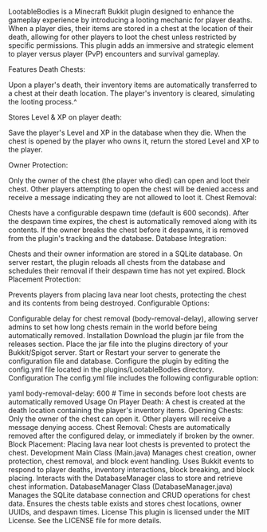 LootableBodies is a Minecraft Bukkit plugin designed to enhance the gameplay experience by introducing a looting mechanic for player deaths. When a player dies, their items are stored in a chest at the location of their death, allowing for other players to loot the chest unless restricted by specific permissions. This plugin adds an immersive and strategic element to player versus player (PvP) encounters and survival gameplay.

Features
Death Chests:

Upon a player's death, their inventory items are automatically transferred to a chest at their death location.
The player's inventory is cleared, simulating the looting process.^

Stores Level & XP on player death:

Save the player's Level and XP in the database when they die.
When the chest is opened by the player who owns it, return the stored Level and XP to the player.

Owner Protection:

Only the owner of the chest (the player who died) can open and loot their chest.
Other players attempting to open the chest will be denied access and receive a message indicating they are not allowed to loot it.
Chest Removal:

Chests have a configurable despawn time (default is 600 seconds).
After the despawn time expires, the chest is automatically removed along with its contents.
If the owner breaks the chest before it despawns, it is removed from the plugin's tracking and the database.
Database Integration:

Chests and their owner information are stored in a SQLite database.
On server restart, the plugin reloads all chests from the database and schedules their removal if their despawn time has not yet expired.
Block Placement Protection:

Prevents players from placing lava near loot chests, protecting the chest and its contents from being destroyed.
Configurable Options:

Configurable delay for chest removal (body-removal-delay), allowing server admins to set how long chests remain in the world before being automatically removed.
Installation
Download the plugin jar file from the releases section.
Place the jar file into the plugins directory of your Bukkit/Spigot server.
Start or Restart your server to generate the configuration file and database.
Configure the plugin by editing the config.yml file located in the plugins/LootableBodies directory.
Configuration
The config.yml file includes the following configurable option:

yaml
body-removal-delay: 600  # Time in seconds before loot chests are automatically removed
Usage
On Player Death: A chest is created at the death location containing the player's inventory items.
Opening Chests: Only the owner of the chest can open it. Other players will receive a message denying access.
Chest Removal: Chests are automatically removed after the configured delay, or immediately if broken by the owner.
Block Placement: Placing lava near loot chests is prevented to protect the chest.
Development
Main Class (Main.java)
Manages chest creation, owner protection, chest removal, and block event handling.
Uses Bukkit events to respond to player deaths, inventory interactions, block breaking, and block placing.
Interacts with the DatabaseManager class to store and retrieve chest information.
DatabaseManager Class (DatabaseManager.java)
Manages the SQLite database connection and CRUD operations for chest data.
Ensures the chests table exists and stores chest locations, owner UUIDs, and despawn times.
License
This plugin is licensed under the MIT License. See the LICENSE file for more details.
